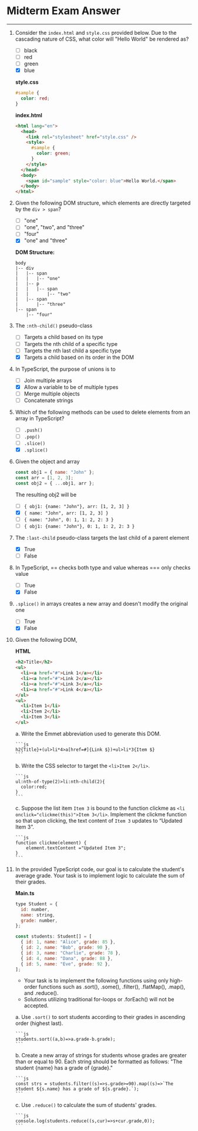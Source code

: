 # Midterm Exam Answer

---

1. Consider the `index.html` and `style.css` provided below. Due to the cascading nature of CSS, what color will "Hello World" be rendered as?

   - [ ] black
   - [ ] red
   - [ ] green
   - [x] blue

   **style.css**

   ```css
   #sample {
     color: red;
   }
   ```

   **index.html**

   ```html
   <html lang="en">
     <head>
       <link rel="stylesheet" href="style.css" />
       <style>
         #sample {
           color: green;
         }
       </style>
     </head>
     <body>
       <span id="sample" style="color: blue">Hello World.</span>
     </body>
   </html>
   ```

2. Given the following DOM structure, which elements are directly targeted by the `div > span`?

   - [ ] "one"
   - [ ] "one", "two", and "three"
   - [ ] "four"
   - [x] "one" and "three"

   **DOM Structure:**

   ```
   body
   |-- div
   |   |-- span
   |   |   |-- "one"
   |   |-- p
   |   |   |-- span
   |   |       |-- "two"
   |   |-- span
   |       |-- "three"
   |-- span
       |-- "four"
   ```

3. The `:nth-child()` pseudo-class

   - [ ] Targets a child based on its type
   - [ ] Targets the nth child of a specific type
   - [ ] Targets the nth last child a specific type
   - [x] Targets a child based on its order in the DOM

4. In TypeScript, the purpose of unions is to

   - [ ] Join multiple arrays
   - [x] Allow a variable to be of multiple types
   - [ ] Merge multiple objects
   - [ ] Concatenate strings

5. Which of the following methods can be used to delete elements from an array in TypeScript?

   - [ ] `.push()`
   - [ ] `.pop()`
   - [ ] `.slice()`
   - [x] `.splice()`

6. Given the object and array

   ```js
   const obj1 = { name: "John" };
   const arr = [1, 2, 3];
   const obj2 = { ...obj1, arr };
   ```

   The resulting obj2 will be

   - [ ] `{ obj1: {name: "John"}, arr: [1, 2, 3] }`
   - [x] `{ name: "John", arr: [1, 2, 3] }`
   - [ ] `{ name: "John", 0: 1, 1: 2, 2: 3 }`
   - [ ] `{ obj1: {name: "John"}, 0: 1, 1: 2, 2: 3 }`

7. The `:last-child` pseudo-class targets the last child of a parent element

   - [x] True
   - [ ] False

8. In TypeScript, == checks both type and value whereas === only checks value

   - [ ] True
   - [x] False

9. `.splice()` in arrays creates a new array and doesn't modify the original one

   - [ ] True
   - [x] False

10. Given the following DOM,

    **HTML**

    ```html
    <h2>Title</h2>
    <ul>
      <li><a href="#">Link 1</a></li>
      <li><a href="#">Link 2</a></li>
      <li><a href="#">Link 3</a></li>
      <li><a href="#">Link 4</a></li>
    </ul>
    <ul>
      <li>Item 1</li>
      <li>Item 2</li>
      <li>Item 3</li>
    </ul>
    ```

    a. Write the Emmet abbreviation used to generate this DOM.

    ````{admonition} Answer
    ```js
    h2{Title}+(ul>li*4>a[href=#]{Link $})+ul>li*3{Item $}
    ```
    ````

    b. Write the CSS selector to target the `<li>Item 2</li>`.

    ````{admonition} Answer
    ```js
    ul:nth-of-type(2)>li:nth-child(2){
      color:red;
    }
    ```
    ````

    c. Suppose the list item `Item 3` is bound to the function clickme as `<li onclick="clickme(this)">Item 3</li>`. Implement the clickme function so that upon clicking, the text content of `Item 3` updates to “Updated Item 3”.

    ````{admonition} Answer
    ```js
    function clickme(element) {
        element.textContent ="Updated Item 3";
    }
    ```
    ````

11. In the provided TypeScript code, our goal is to calculate the student's average grade. Your task is to implement logic to calculate the sum of their grades.

    **Main.ts**

    ```js
    type Student = {
      id: number,
      name: string,
      grade: number,
    };

    const students: Student[] = [
      { id: 1, name: "Alice", grade: 85 },
      { id: 2, name: "Bob", grade: 90 },
      { id: 3, name: "Charlie", grade: 78 },
      { id: 4, name: "Dana", grade: 88 },
      { id: 5, name: "Eve", grade: 92 },
    ];
    ```

    - Your task is to implement the following functions using only high-order functions such as .sort(), .some(), .filter(), .flatMap(), .map(), and .reduce().
    - Solutions utilizing traditional for-loops or .forEach() will not be accepted.

    a. Use `.sort()` to sort students according to their grades in ascending order (highest last).

    ````{admonition} Answer
    ```js
    students.sort((a,b)=>a.grade-b.grade);
    ```
    ````

    b. Create a new array of strings for students whose grades are greater than or equal to 90. Each string should be formatted as follows: "The student {name} has a grade of {grade}."

    ````{admonition} Answer
    ```js
    const strs = students.filter((s)=>s.grade>=90).map((s)=>`The student ${s.name} has a grade of ${s.grade}.`);
    ```
    ````

    c. Use `.reduce()` to calculate the sum of students' grades.

    ````{admonition} Answer
    ```js
    console.log(students.reduce((s,cur)=>s+cur.grade,0));
    ```
    ````

   <!-- 5. In TypeScript, what does the `??` operator do?

      - [ ] Compares values.
      - [ ] Acts as a logical AND operator.
      - [x] Acts as a coalesce operator, returning the right-hand operand if the left-hand operand is null or undefined.
      - [ ] Tells the compiler to trust that the preceding value is not null or undefined.

   1. In Vue.js, the `v-model` directive is used for

      - [x] Two-way data binding
      - [ ] Event handling
      - [ ] Conditional rendering
      - [ ] Looping through arrays

   2. Which of the following is NOT a Vue.js 3 lifecycle function?

      - [ ] `onMounted()`
      - [ ] `onUpdated()`
      - [ ] `onBeforeMount()`
      - [x] `onBeforeCreate()`

   3. **(bonus)**Examine the provided DOM structure. Without any Event Modifier, the events originating from "one" propagate in the order: $span > p > div$. Now, if we add the `.capture` modifier to the `@click` event on the second paragraph, in which order will the events originating from "two” propagate

      - [ ] $span > p > div$
      - [x] $p > span > div$
      - [ ] $span > p$
      - [ ] $p > span$

      **DOM Structure:**

      ```
      div
      |-- p
      |   |-- span
      |       |-- "one"
      |-- p @click.capture
          |-- span
              |-- "two"
      ```

   4. Web Client/Server Architecture only supports static read-only web apps

      - [ ] True
      - [x] False

   5. The CSS property position: relative takes an element out of the normal document flow and positions it based on its closest positioned parent

      - [ ] True
      - [x] False-->

   <!-- 1. Vue.js 3.x allows only one-way data binding

      - [ ] True
      - [x] False

   6.  Examine the provided Vue component code in App.vue

       **App.vue**

       ```js
       <template>
         <h1>{{ who }} is {{ age }}</h1>
         <p>Enter your name: <input id="name" type="text" v-bind:value="who" /></p>
         <p>
           Pick an age:
           <input id="age" type="range" v-model.number="age" min="1" max="100" />
         </p>
       </template>
       <script setup lang="ts">
       import { ref } from "vue";
       const who = "Alice";
       const age = 21;
       </script>
       ```

       a. How can you implement two-way binding for the text input element with the ID "name"?

       ````{admonition} Answer
       ```js
       <input id="name" type="text" v-model="who" />
       ```
       ````

       b. How can you apply Vue's Reactive Reference to the variables `who` and `age`?

       ````{admonition} Answer
       ```js
       const who = ref("Alice");
       const age = ref(21);
       ```
       ````

       c.**(bonus)** The initial setup uses one-way binding for the text input element with the ID "name". What problems might arise in this situation?

       ```{admonition} Answer
       When we change the name in the textbox "name", the variable `who` won't change, so the displayed name in the `<h1>{{ who }} is {{ age }}</h1>` won't be updated.
       ```

       d.**(bonus)** What potential issues might arise if we don't utilize Vue's Reactive Reference for the variables `who` and `age`?

       ```{admonition} Answer
       When we change the name in the textbox "name" or the age using the input range. the variables `who` and `age` cannot be changed, because they are const.
       Without using Vue's reactivity system (like ref or reactive), the variables `who` and `age` won't trigger updates in the DOM when their values change. This means the user interface won't reflect the current state of these variables, leading to a stale or misleading display. Additionally, when we change the name in the textbox "name" or the age in the input range, it attempts to reassign the const variables, which will result in a runtime error since const variables cannot be reassigned.
       ``` -->
